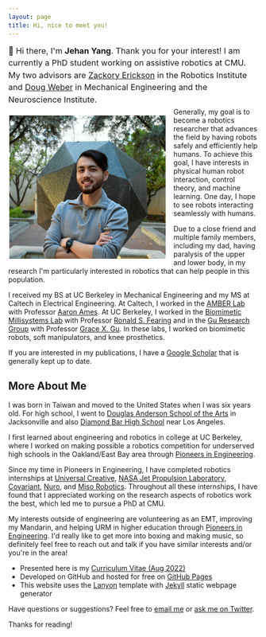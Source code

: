 ```yaml
---
layout: page
title: Hi, nice to meet you!
---
```

<h3 class="message" style="line-height:1.5; margin-top:0.5rem; font-weight:normal; margin-bottom:0.2rem">
	👋 Hi there, I'm <b>Jehan Yang</b>. Thank you for your interest! I am currently a PhD student working on assistive robotics at CMU. My two advisors are <a href="https://zackory.com/">Zackory Erickson</a> in the Robotics Institute and <a href="https://engineering.cmu.edu/directory/bios/weber-douglas.html">Doug Weber</a> in Mechanical Engineering and the Neuroscience Institute. 
</h3 >

<img src="/images/jehanfull2-min.jpg" alt="Jehan in a red CMU pullover" style="float: left; margin: 1rem; height: 18rem; margin-bottom: 0.1rem; margin-left:0.1rem"/>
 Generally, my goal is to become a robotics researcher that advances the field by having robots safely and efficiently help humans. To achieve this goal, I have interests in physical human robot interaction, control theory, and machine learning. One day, I hope to see robots interacting seamlessly with humans. 

Due to a close friend and multiple family members, including my dad, having paralysis of the upper and lower body, in my research I'm particularly interested in robotics that can help people in this population.

I received my BS at UC Berkeley in Mechanical Engineering and my MS at Caltech in Electrical Engineering. At Caltech, I worked in the [AMBER Lab](http://www.bipedalrobotics.com/) with Professor [Aaron Ames](http://www.bipedalrobotics.com/people.html). At UC Berkeley, I worked in the [Biomimetic Millisystems Lab](https://people.eecs.berkeley.edu/~ronf/Biomimetics.html) with Professor [Ronald S. Fearing](https://people.eecs.berkeley.edu/~ronf/) and in the [Gu Research Group](https://gu.berkeley.edu) with Professor [Grace X. Gu](https://me.berkeley.edu/people/grace-x-gu/). In these labs, I worked on biomimetic robots, soft manipulators, and knee prosthetics.

If you are interested in my publications, I have a [Google
Scholar](https://scholar.google.com/citations?user=SYQvCw4AAAAJ&hl=en) that is generally kept up to date. 

## More About Me

I was born in Taiwan and moved to the United States when I was six years old. For high school, I went to [Douglas Anderson School of the Arts](https://dcps.duvalschools.org/anderson) in Jacksonville and also [Diamond Bar High School](https://dbhs.wvusd.k12.ca.us/) near Los Angeles.

I first learned about engineering and robotics in college at UC Berkeley, where I worked on making possible a robotics competition for underserved high schools in the Oakland/East Bay area through [Pioneers in Engineering](https://pierobotics.org). 

Since my time in Pioneers in Engineering, I have completed robotics internships at [Universal Creative](https://jobs.universalparks.com/universal-creative/), [NASA Jet Propulsion Laboratory](https://www.jpl.nasa.gov/), [Covariant](https://covariant.ai/), [Nuro](https://www.nuro.ai/), and [Miso Robotics](https://misorobotics.com/). Throughout all these internships, I have found that I appreciated working on the research aspects of robotics work the best, which led me to pursue a PhD at CMU. 

My interests outside of engineering are volunteering as an EMT, improving my Mandarin, and helping URM in higher education through [Pioneers in Engineering](https://pierobotics.org). I'd really like to get more into boxing and making music, so definitely feel free to reach out and talk if you have similar interests and/or you're in the area!

* Presented here is my [Curriculum Vitae (Aug 2022)](../documents/Jehan_Yang_PhD_CV.pdf)
* Developed on GitHub and hosted for free on [GitHub Pages](https://pages.github.com)
* This website uses the [Lanyon](https://lanyon.getpoole.com/) template with [Jekyll](https://jekyllrb.com/) static webpage generator

Have questions or suggestions? Feel free to [email me](mailto:jehanyang@gmail.com) or [ask me on Twitter](https://twitter.com/jehanyang).

Thanks for reading!
